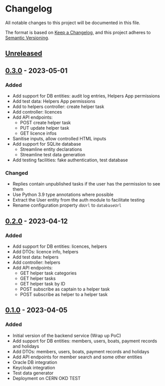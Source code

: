 # Changelog

All notable changes to this project will be documented in this file.

The format is based on [Keep a Changelog](https://keepachangelog.com/en/1.0.0/),
and this project adheres to [Semantic Versioning](https://semver.org/spec/v2.0.0.html).

## [Unreleased]

## [0.3.0] - 2023-05-01

### Added

- Add support for DB entities: audit log entries, Helpers App permissions
- Add test data: Helpers App permissions
- Add to helpers controller: create helper task
- Add controller: licences
- Add API endpoints:
  - POST create helper task
  - PUT update helper task
  - GET licence infos
- Sanitise inputs, allow controlled HTML inputs
- Add support for SQLite database
  - Streamline entity declarations
  - Streamline test data generation
- Add testing facilities: fake authentication, test database

### Changed

- Replies contain unpublished tasks if the user has the permission to see them
- Use Python 3.9 type annotations where possible
- Extract the User entity from the auth module to facilitate testing
- Rename configuration property `dbUrl` to `databaseUrl`

## [0.2.0] - 2023-04-12

### Added

- Add support for DB entities: licences, helpers
- Add DTOs: licence info, helpers
- Add test data: helpers
- Add controller: helpers
- Add API endpoints:
  - GET helper task categories
  - GET helper tasks
  - GET helper task by ID
  - POST subscribe as captain to a helper task
  - POST subscribe as helper to a helper task

## [0.1.0] - 2023-04-05

### Added

- Initial version of the backend service (Wrap up PoC)
- Add support for DB entities: members, users, boats, payment records and holidays
- Add DTOs: members, users, boats, payment records and holidays
- Add API endpoints for member search and some other entities
- Oracle DB integration
- Keycloak integration
- Test data generator
- Deployment on CERN OKD TEST

[unreleased]: https://github.com/Yachting-Club-CERN/ycc-hull/compare/v0.3.0...HEAD
[0.3.0]: https://github.com/Yachting-Club-CERN/ycc-hull/releases/tag/v0.3.0
[0.2.0]: https://github.com/Yachting-Club-CERN/ycc-hull/releases/tag/v0.2.0
[0.1.0]: https://github.com/Yachting-Club-CERN/ycc-hull/releases/tag/v0.1.0
